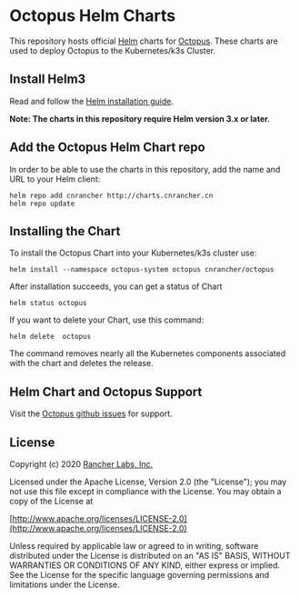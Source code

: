 # Octopus Helm Charts

This repository hosts official [Helm](https://helm.sh/) charts for [Octopus](https://github.com/cnrancher/octopus). These charts are used to deploy Octopus to the Kubernetes/k3s Cluster.

## Install Helm3

Read and follow the [Helm installation guide](https://helm.sh/docs/intro/install/).

**Note: The charts in this repository require Helm version 3.x or later.** 

## Add the Octopus Helm Chart repo

In order to be able to use the charts in this repository, add the name and URL to your Helm client:

```console
helm repo add cnrancher http://charts.cnrancher.cn
helm repo update
```

## Installing the Chart

To install the Octopus Chart into your Kubernetes/k3s cluster use:
```
helm install --namespace octopus-system octopus cnrancher/octopus
```

After installation succeeds, you can get a status of Chart
```
helm status octopus
```

If you want to delete your Chart, use this command:
```
helm delete  octopus
```

The command removes nearly all the Kubernetes components associated with the
chart and deletes the release.

## Helm Chart and Octopus Support

Visit the [Octopus github issues](https://github.com/cnrancher/octopus/issues/) for support.

## License
Copyright (c) 2020 [Rancher Labs, Inc.](http://rancher.com)

Licensed under the Apache License, Version 2.0 (the "License");
you may not use this file except in compliance with the License.
You may obtain a copy of the License at

[http://www.apache.org/licenses/LICENSE-2.0](http://www.apache.org/licenses/LICENSE-2.0)

Unless required by applicable law or agreed to in writing, software
distributed under the License is distributed on an "AS IS" BASIS,
WITHOUT WARRANTIES OR CONDITIONS OF ANY KIND, either express or implied.
See the License for the specific language governing permissions and
limitations under the License.
    
